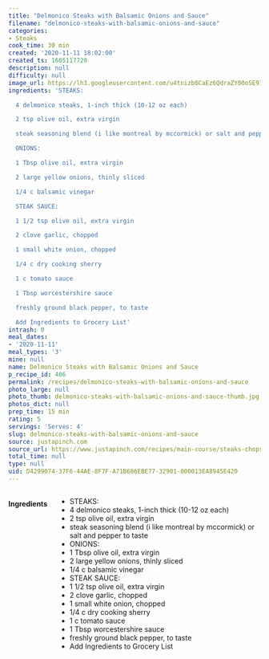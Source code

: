 ```yaml
---
title: "Delmonico Steaks with Balsamic Onions and Sauce"
filename: "delmonico-steaks-with-balsamic-onions-and-sauce"
categories:
- Steaks
cook_time: 30 min
created: '2020-11-11 18:02:00'
created_ts: 1605117720
description: null
difficulty: null
image_url: https://lh3.googleusercontent.com/u4tnizb0CaEz6QdraZY00oSE97fgIARshJGXCAoA_BCcURUe0AzWUIwai0mKDQI18lK2sVDh8K-rCo0_utnzsxcI2MRbcFpggPn5tFk=w600-rj-l68-e365
ingredients: 'STEAKS:

  4 delmonico steaks, 1-inch thick (10-12 oz each)

  2 tsp olive oil, extra virgin

  steak seasoning blend (i like montreal by mccormick) or salt and pepper to taste

  ONIONS:

  1 Tbsp olive oil, extra virgin

  2 large yellow onions, thinly sliced

  1/4 c balsamic vinegar

  STEAK SAUCE:

  1 1/2 tsp olive oil, extra virgin

  2 clove garlic, chopped

  1 small white onion, chopped

  1/4 c dry cooking sherry

  1 c tomato sauce

  1 Tbsp worcestershire sauce

  freshly ground black pepper, to taste

  Add Ingredients to Grocery List'
intrash: 0
meal_dates:
- '2020-11-11'
meal_types: '3'
mine: null
name: Delmonico Steaks with Balsamic Onions and Sauce
p_recipe_id: 406
permalink: /recipes/delmonico-steaks-with-balsamic-onions-and-sauce
photo_large: null
photo_thumb: delmonico-steaks-with-balsamic-onions-and-sauce-thumb.jpg
photos_dict: null
prep_time: 15 min
rating: 5
servings: 'Serves: 4'
slug: delmonico-steaks-with-balsamic-onions-and-sauce
source: justapinch.com
source_url: https://www.justapinch.com/recipes/main-course/steaks-chops/delmonico-steaks-with-balsamic-onions-and-sauce.html
total_time: null
type: null
uid: D4299074-37F6-44AE-8F7F-A71B686EBE77-32901-000013EA8945E420
---
```

<div class="large-8 medium-7 columns" id="writeup">	</div><!-- #writeup -->
</div><!-- #row-one -->
<div class="row" id="row-two">	<div class="medium-4 small-5 columns" id="ingredients"><h4>Ingredients</h4><div class="box box-ingredients content"><ul>
<li>STEAKS:</li>
<li>4 delmonico steaks, 1-inch thick (10-12 oz each)</li>
<li>2 tsp olive oil, extra virgin</li>
<li>steak seasoning blend (i like montreal by mccormick) or salt and pepper to taste</li>
<li>ONIONS:</li>
<li>1 Tbsp olive oil, extra virgin</li>
<li>2 large yellow onions, thinly sliced</li>
<li>1/4 c balsamic vinegar</li>
<li>STEAK SAUCE:</li>
<li>1 1/2 tsp olive oil, extra virgin</li>
<li>2 clove garlic, chopped</li>
<li>1 small white onion, chopped</li>
<li>1/4 c dry cooking sherry</li>
<li>1 c tomato sauce</li>
<li>1 Tbsp worcestershire sauce</li>
<li>freshly ground black pepper, to taste</li>
<li>Add Ingredients to Grocery List</li>
</ul>
</div>	</div>	<div class="medium-6 small-7 columns" id="directions">	</div>